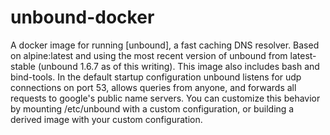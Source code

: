 # unbound-docker

A docker image for running [unbound], a fast caching DNS resolver. Based on alpine:latest and using the most recent version of unbound from latest-stable (unbound 1.6.7 as of this writing). This image also includes bash and bind-tools. In the default startup configuration unbound listens for udp connections on port 53, allows queries from anyone, and forwards all requests to google's public name servers. You can customize this behavior by mounting /etc/unbound with a custom configuration, or building a derived image with your custom configuration.
